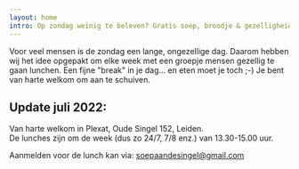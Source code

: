 ```yaml
---
layout: home
intro: Op zondag weinig te beleven? Gratis soep, broodje & gezelligheid!
---
```

Voor veel mensen is de zondag een lange, ongezellige dag. Daarom hebben wij het idee opgepakt om elke week met een groepje mensen gezellig te gaan lunchen. Een fijne "break" in je dag... en eten moet je toch ;-) Je bent van harte welkom om aan te schuiven.

## Update juli 2022:

Van harte welkom in Plexat, Oude Singel 152, Leiden.\
De lunches zijn om de week (dus zo 24/7, 7/8 enz.) van 13.30-15.00 uur.

Aanmelden voor de lunch kan via: [soepaandesingel@gmail.com](mailto:soepaandesingel@gmail.com)